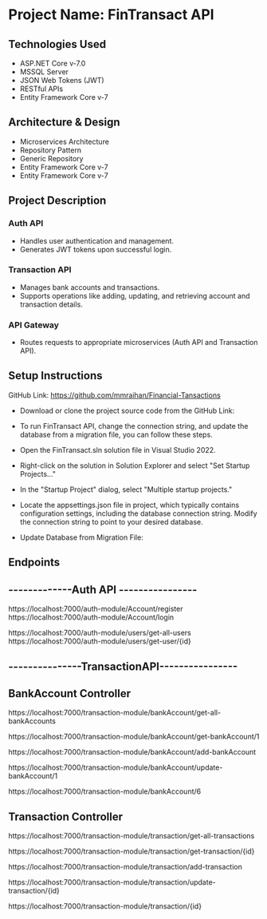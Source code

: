 # Project Name: FinTransact API


## Technologies Used
- ASP.NET Core v-7.0
- MSSQL Server
- JSON Web Tokens (JWT)
- RESTful APIs
- Entity Framework Core v-7


## Architecture & Design
- Microservices Architecture
- Repository Pattern
- Generic Repository
- Entity Framework Core v-7
- Entity Framework Core v-7

## Project Description

### Auth API
- Handles user authentication and management.
- Generates JWT tokens upon successful login.

### Transaction API
- Manages bank accounts and transactions.
- Supports operations like adding, updating, and retrieving account and transaction details.

### API Gateway
- Routes requests to appropriate microservices (Auth API and Transaction API).



## Setup Instructions

GitHub Link: https://github.com/mmraihan/Financial-Tansactions

- Download or clone the project source code from the GitHub Link:
- To run FinTransact API, change the connection string, and update the database from a migration file, you can follow these steps.

- Open the FinTransact.sln solution file in Visual Studio 2022.
- Right-click on the solution in Solution Explorer and select "Set Startup Projects..."
- In the "Startup Project" dialog, select "Multiple startup projects."
- Locate the appsettings.json file in  project, which typically contains configuration settings, including the database connection string. Modify the connection string to point to your desired database.
- Update Database from Migration File:

## Endpoints


## -------------Auth API	----------------	

https://localhost:7000/auth-module/Account/register
https://localhost:7000/auth-module/Account/login

https://localhost:7000/auth-module/users/get-all-users
https://localhost:7000/auth-module/users/get-user/{id}


## ---------------TransactionAPI----------------

##  BankAccount Controller

https://localhost:7000/transaction-module/bankAccount/get-all-bankAccounts

https://localhost:7000/transaction-module/bankAccount/get-bankAccount/1

https://localhost:7000/transaction-module/bankAccount/add-bankAccount  

https://localhost:7000/transaction-module/bankAccount/update-bankAccount/1

https://localhost:7000/transaction-module/bankAccount/6


## Transaction Controller

https://localhost:7000/transaction-module/transaction/get-all-transactions

https://localhost:7000/transaction-module/transaction/get-transaction/{id}

https://localhost:7000/transaction-module/transaction/add-transaction

https://localhost:7000/transaction-module/transaction/update-transaction/{id}

https://localhost:7000/transaction-module/transaction/{id}

